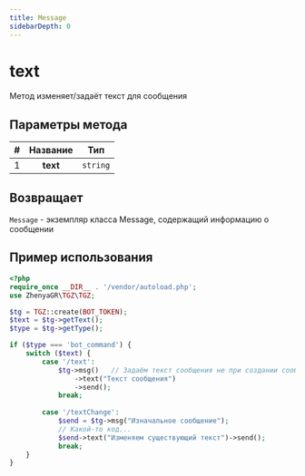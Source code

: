 ```yaml
---
title: Message
sidebarDepth: 0
---
```


# text
Метод изменяет/задаёт текст для сообщения

## Параметры метода
| # | Название |   Тип    |
|:-:|:--------:|:--------:|
| 1 | **text** | `string` |

## Возвращает
`Message` - экземпляр класса Message, содержащий информацию о сообщении

## Пример использования
```php
<?php
require_once __DIR__ . '/vendor/autoload.php'; 
use ZhenyaGR\TGZ\TGZ;

$tg = TGZ::create(BOT_TOKEN);
$text = $tg->getText();
$type = $tg->getType();

if ($type === 'bot_command') {    
    switch ($text) {
        case '/text':
            $tg->msg()   // Задаём текст сообщения не при создании сообщения, а в промежуточной функции
                ->text("Текст сообщения")
                ->send();
            break;
           
        case '/textChange':
            $send = $tg->msg("Изначальное сообщение"); 
            // Какой-то код...
            $send->text("Изменяем существующий текст")->send();
            break;
    }
}
```